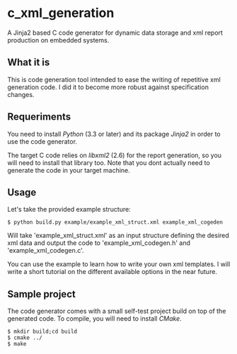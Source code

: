 # c_xml_generation

A Jinja2 based C code generator for dynamic data storage and xml report production on embedded systems.

## What it is

This is code generation tool intended to ease the writing of repetitive xml generation code. I did it to become more robust against specification changes.

## Requeriments

You need to install *Python* (3.3 or later) and its package *Jinja2* in order to use the code generator.

The target C code relies on *libxml2* (2.6) for the report generation, so you will need to install that library too. Note that you dont actually need to generate the code in your target machine.

## Usage

Let's take the provided example structure:
    
    $ python build.py example/example_xml_struct.xml example_xml_cogeden

Will take 'example_xml_struct.xml' as an input structure defining the desired xml data and output the code to 'example_xml_codegen.h' and 'example_xml_codegen.c'.

You can use the example to learn how to write your own xml templates. I will write a short tutorial on the different available options in the near future.

## Sample project

The code generator comes with a small self-test project build on top of the generated code. To compile, you will need to install *CMake*.

    $ mkdir build;cd build
    $ cmake ../
    $ make
